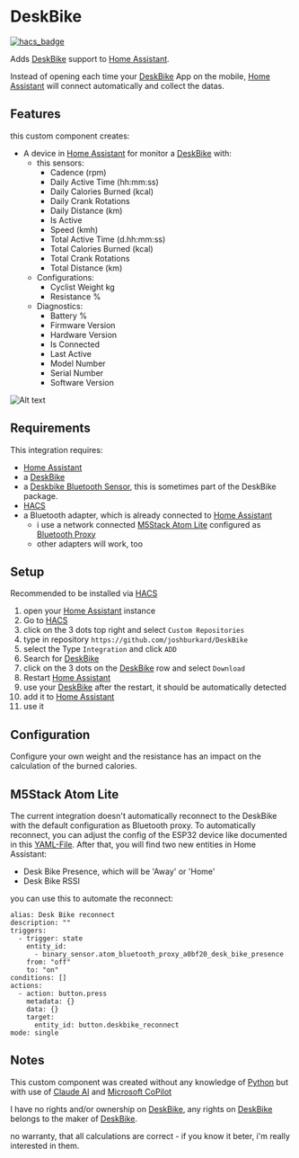 # DeskBike

[![hacs_badge](https://img.shields.io/badge/HACS-Custom-41BDF5.svg)](https://github.com/hacs/integration)

Adds [DeskBike](https://deskbike.com/) support to [Home Assistant](https://www.home-assistant.io/).

Instead of opening each time your [DeskBike](https://deskbike.com/) App on the mobile, [Home Assistant](https://www.home-assistant.io/) will connect  automatically and collect the datas.

## Features

this custom component creates:

- A device in [Home Assistant](https://www.home-assistant.io/) for monitor a [DeskBike](https://deskbike.com/) with:
  - this sensors:
    - Cadence (rpm)
    - Daily Active Time (hh:mm:ss)
    - Daily Calories Burned (kcal)
    - Daily Crank Rotations
    - Daily Distance (km)
    - Is Active
    - Speed (kmh)
    - Total Active Time (d.hh:mm:ss)
    - Total Calories Burned (kcal)
    - Total Crank Rotations
    - Total Distance (km)
  - Configurations:
    - Cyclist Weight kg
    - Resistance %
  - Diagnostics:
    - Battery %
    - Firmware Version
    - Hardware Version
    - Is Connected
    - Last Active
    - Model Number
    - Serial Number
    - Software Version

![Alt text](doc/printscreen.png)

## Requirements

This integration requires:

- [Home Assistant](https://www.home-assistant.io/)
- a [DeskBike](https://deskbike.com)
- a [Deskbike Bluetooth Sensor](https://deskbike.com/en/product/deskbike-app-fiets-tracker-bluetooth-cadence-sensor/), this is sometimes part of the DeskBike package.
- [HACS](https://hacs.xyz)
- a Bluetooth adapter, which is already connected to [Home Assistant](https://www.home-assistant.io/)
  - i use a network connected [M5Stack Atom Lite](https://shop.m5stack.com/products/atom-lite-esp32-development-kit) configured as [Bluetooth Proxy](https://esphome.io/projects/index.html)
  - other adapters will work, too

## Setup

Recommended to be installed via [HACS](https://github.com/hacs/integration)

1. open your [Home Assistant](https://www.home-assistant.io/) instance
2. Go to [HACS](https://hacs.xyz)
3. click on the 3 dots top right and select `Custom Repositories`
4. type in repository `https://github.com/joshburkard/DeskBike`
5. select the Type `Integration` and click `ADD`
6. Search for [DeskBike](https://deskbike.com)
7. click on the 3 dots on the [DeskBike](https://deskbike.com) row and select `Download`
8. Restart [Home Assistant](https://www.home-assistant.io/)
9. use your [DeskBike](https://deskbike.com) after the restart, it should be automatically detected
10. add it to [Home Assistant](https://www.home-assistant.io/)
11. use it

## Configuration

Configure your own weight and the resistance has an impact on the calculation of the burned calories.

## M5Stack Atom Lite

The current integration doesn't automatically reconnect to the DeskBike with the default configuration as Bluetooth proxy. To automatically reconnect, you can adjust the config of the ESP32 device like documented in this [YAML-File](atom-bluetooth-proxy.yaml). After that, you will find two new entities in Home Assistant:

- Desk Bike Presence, which will be 'Away' or 'Home'
- Desk Bike RSSI

you can use this to automate the reconnect:

```
alias: Desk Bike reconnect
description: ""
triggers:
  - trigger: state
    entity_id:
      - binary_sensor.atom_bluetooth_proxy_a0bf20_desk_bike_presence
    from: "off"
    to: "on"
conditions: []
actions:
  - action: button.press
    metadata: {}
    data: {}
    target:
      entity_id: button.deskbike_reconnect
mode: single
```

## Notes

This custom component was created without any knowledge of [Python](https://www.python.org/) but with use of [Claude AI](https://claude.ai/) and [Microsoft CoPilot](https://copilot.cloud.microsoft/)

I have no rights and/or ownership on [DeskBike](https://deskbike.com/), any rights on [DeskBike](https://deskbike.com/) belongs to the maker of [DeskBike](https://deskbike.com/).

no warranty, that all calculations are correct - if you know it beter, i'm really interested in them.
